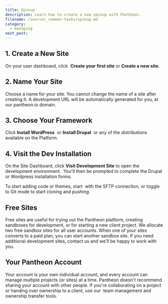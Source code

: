 ```yaml
---
title: Spinup
description: Learn how to create a new spinup with Pantheon.
filename: /source/_common-tasks/spinup.md
category:
  - managing
next_post:
---
```

## 1. Create a New Site

On your user dashboard, click  **Create your first site** or **Create a new site**.

## 2. Name Your Site

Choose a name for your site. You cannot change the name of a site after creating it. A development URL will be automatically generated for you, at our pantheon.io domain.

## 3. Choose Your Framework

Click **Install WordPress**  or **Install Drupal**  or any of the distributions available on the Platform.

## 4. Visit the Dev Installation

On the Site Dashboard, click **Visit Development Site** to open the development environment.  You'll then be prompted to complete the Drupal or Wordpress installation forms.  

To start adding code or themes, start  with the SFTP connection, or toggle to Git mode to start cloning and pushing.

## Free Sites

Free sites are useful for trying out the Pantheon platform, creating sandboxes for development, or for starting a new client project. We allocate two free sandbox sites for all user accounts. When one of your sites converts to a paid plan, you can start another sandbox site. If you need additional development sites, contact us and we'll be happy to work with you.

## Your Pantheon Account

Your account is your own individual account, and every account can manage multiple projects (or sites) at a time. Pantheon doesn't recommend sharing your account with other people. If you're collaborating on a project or handing over ownership to a client, use our  team management and ownership transfer tools.  

​
